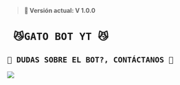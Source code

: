 > <b>🚀 Versión actual: V 1.0.0</b>
# ` 😼GATO BOT YT 😼`

## `🥺 DUDAS SOBRE EL BOT?, CONTÁCTANOS 🤗`
<a href="http://wa.me/51930982220" target="blank"><img src="https://img.shields.io/badge/OFC_GATO_BOT-25D366?style=for-the-badge&logo=whatsapp&logoColor=white" />
